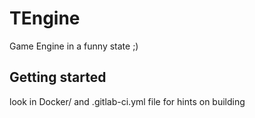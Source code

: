 # TEngine

Game Engine in a funny state ;)

## Getting started

look in Docker/ and .gitlab-ci.yml file for hints on building
